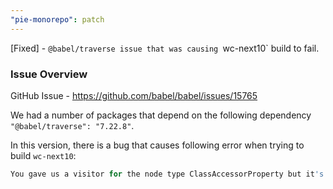 ```yaml
---
"pie-monorepo": patch
---
```


[Fixed] - `@babel/traverse issue that was causing `wc-next10` build to fail.

### Issue Overview
GitHub Issue - https://github.com/babel/babel/issues/15765

We had a number of packages that depend on the following dependency `"@babel/traverse": "7.22.8"`.

In this version, there is a bug that causes following error when trying to build `wc-next10`:

```js
You gave us a visitor for the node type ClassAccessorProperty but it's not a valid type.
```


